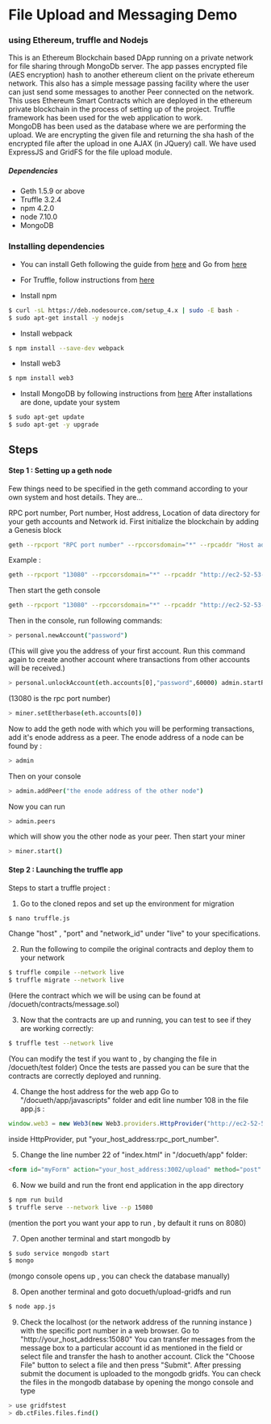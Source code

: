 # File Upload and Messaging Demo
### using Ethereum, truffle and Nodejs

This is an Ethereum Blockchain based DApp running on a private network for file sharing through MongoDb server.
The app passes encrypted file (AES encryption) hash to another ethereum client on the private ethereum network.
This also has a simple message passing facility where the user can just send some messages to another Peer connected on the network.
This uses Ethereum Smart Contracts which are deployed in the ethereum private blockchain in the process of setting up of the project.
Truffle framework has been used for the web application to work.  
MongoDB has been used as the database where we are performing the upload.
We are encrypting the given file and returning the sha hash of the encrypted file after the upload in one AJAX (in JQuery) call.
We have used ExpressJS and GridFS for the file upload module.



##### Dependencies
  - Geth 1.5.9 or above
  - Truffle 3.2.4
  - npm 4.2.0
  - node 7.10.0
  - MongoDB
  
### Installing dependencies
* You can install Geth following the guide from [here](https://github.com/ethereum/go-ethereum/wiki/Installation-Instructions-for-Ubuntu) and Go from 
[here](https://tecadmin.net/install-go-on-ubuntu/#)
    
* For Truffle, follow instructions from [here](http://www.techtonet.com/how-to-install-and-execute-truffle-on-an-ubuntu-16-04/)
    
* Install npm 
```bash
$ curl -sL https://deb.nodesource.com/setup_4.x | sudo -E bash - 
$ sudo apt-get install -y nodejs 
``` 
* Install webpack 
```bash 
$ npm install --save-dev webpack 
``` 
* Install web3 
```bash 
$ npm install web3 
``` 
* Install MongoDB by following instructions from [here](https://docs.mongodb.com/v3.0/tutorial/install-mongodb-on-ubuntu/) 
After installations are done, update your system 
```bash 
$ sudo apt-get update 
$ sudo apt-get -y upgrade 
```
## Steps
#### Step 1 : Setting up a geth node
 Few things need to be specified in the geth command according to your own system and host details. They are...
    
 RPC port number, Port number, Host address, Location of data directory for your geth accounts and Network id.
 First initialize the blockchain by adding a Genesis block
```bash 
geth --rpcport "RPC port number" --rpccorsdomain="*" --rpcaddr "Host address" --rpcapi "eth,web3,db,net,personal" --datadir "Location of data directory" --port "Port number" --networkid "Network id" init ~/docueth/CustomGenesis.json 
``` 
Example : 
```bash 
geth --rpcport "13080" --rpccorsdomain="*" --rpcaddr "http://ec2-52-53-222-152.us-west-1.compute.amazonaws.com" --rpcapi "eth,web3,db,net,personal" --datadir "/home/ubuntu/mining" --port "13000" --networkid 9866 init ~/docueth/CustomGenesis.json 
``` 
Then start the geth console 
```bash 
geth --rpcport "13080" --rpccorsdomain="*" --rpcaddr "http://ec2-52-53-222-152.us-west-1.compute.amazonaws.com" --rpcapi "eth,web3,db,net,personal" --datadir "/home/ubuntu/mining" --port "13000" --networkid 9866 console 2>sml.txt 
``` 
Then in the console, run following commands: 
```bash
> personal.newAccount("password")
``` 
(This will give you the address of your first account. Run this command again to create another account where 
transactions from other accounts will be received.) 
```bash
> personal.unlockAccount(eth.accounts[0],"password",60000) admin.startRPC("0.0.0.0",13080)
``` 
(13080 is the rpc port number) 
```bash
> miner.setEtherbase(eth.accounts[0])
``` 
Now to add the geth node with which you will be performing transactions, add it's enode address as a peer. The enode address of a node can be found by : 
```bash
> admin
``` 
Then on your console 
```bash
> admin.addPeer("the enode address of the other node")
``` 
Now you can run 
```bash
> admin.peers
``` 
which will show you the other node as your peer. Then start your miner 
```bash
> miner.start()
```
#### Step 2 : Launching the truffle app
Steps to start a truffle project :
1. Go to the cloned repos and set up the environment for migration 
```bash 
$ nano truffle.js 
``` 
Change "host" , "port" and "network_id" under "live" to your specifications. 

2. Run the following to compile the original contracts and deploy them to your network 
```bash 
$ truffle compile --network live 
$ truffle migrate --network live 
``` 
(Here the contract which we will be using can be found at /docueth/contracts/message.sol) 

3. Now that the contracts are up and running, you can test to see if they are working correctly: 
```bash 
$ truffle test --network live 
``` 
(You can modify the test if you want to , by changing the file in /docueth/test folder) Once the tests are passed you can be sure that the contracts are correctly deployed and running. 

4. Change the host address for the web app
    Go to "/docueth/app/javascripts" folder and edit line number 108 in the file  app.js : 
```javascript 
window.web3 = new Web3(new Web3.providers.HttpProvider("http://ec2-52-52-25-62.us-west-1.compute.amazonaws.com:13080")); 
``` 
inside HttpProvider, put "your_host_address:rpc_port_number". 

5. Change the line number 22 of "index.html" in "/docueth/app" folder:
```HTML
<form id="myForm" action="your_host_address:3002/upload" method="post" enctype="multipart/form-data" >
```

6. Now we build and run the front end application in the app directory 
```bash
$ npm run build
$ truffle serve --network live --p 15080 
``` 
(mention the port you want your app to run , by default it runs on 8080) 

7. Open another terminal and start mongodb by 
```bash 
$ sudo service mongodb start 
$ mongo 
``` 
(mongo console opens up , you can check the database manually) 

8. Open another terminal and goto docueth/upload-gridfs and run 
```bash 
$ node app.js 
``` 

9. Check the localhost (or the network address of the running instance ) with the specific port number in a web browser. 
Go to "http://your_host_address:15080" You can transfer messages from the message box to a particular account id as mentioned in the field or select file and transfer the hash to another 
account. Click the "Choose File" button to select a file and then press "Submit". After pressing submit the document 
is uploaded to the mongodb gridfs. You can check the files in the mongodb database by opening the mongo console and 
type 
```bash
> use gridfstest 
> db.ctFiles.files.find()
```
